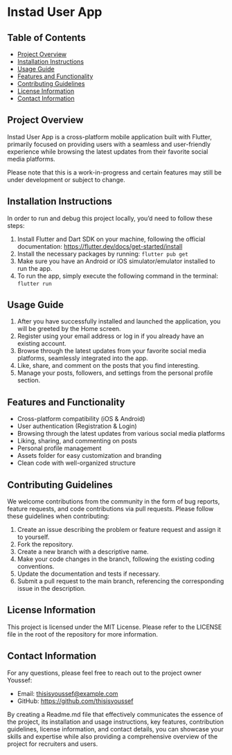 # Instad User App

## Table of Contents

* [Project Overview](#project-overview)
* [Installation Instructions](#installation-instructions)
* [Usage Guide](#usage-guide)
* [Features and Functionality](#features-and-functionality)
* [Contributing Guidelines](#contributing-guidelines)
* [License Information](#license-information)
* [Contact Information](#contact-information)

## Project Overview

Instad User App is a cross-platform mobile application built with Flutter, primarily focused on providing users with a seamless and user-friendly experience while browsing the latest updates from their favorite social media platforms.

Please note that this is a work-in-progress and certain features may still be under development or subject to change.

## Installation Instructions

In order to run and debug this project locally, you’d need to follow these steps:

1. Install Flutter and Dart SDK on your machine, following the official documentation: https://flutter.dev/docs/get-started/install
2. Install the necessary packages by running: `flutter pub get`
3. Make sure you have an Android or iOS simulator/emulator installed to run the app.
4. To run the app, simply execute the following command in the terminal: `flutter run`

## Usage Guide

1. After you have successfully installed and launched the application, you will be greeted by the Home screen.
2. Register using your email address or log in if you already have an existing account.
3. Browse through the latest updates from your favorite social media platforms, seamlessly integrated into the app.
4. Like, share, and comment on the posts that you find interesting.
5. Manage your posts, followers, and settings from the personal profile section.

## Features and Functionality

- Cross-platform compatibility (iOS & Android)
- User authentication (Registration & Login)
- Browsing through the latest updates from various social media platforms
- Liking, sharing, and commenting on posts
- Personal profile management
- Assets folder for easy customization and branding
- Clean code with well-organized structure

## Contributing Guidelines

We welcome contributions from the community in the form of bug reports, feature requests, and code contributions via pull requests. Please follow these guidelines when contributing:

1. Create an issue describing the problem or feature request and assign it to yourself.
2. Fork the repository.
3. Create a new branch with a descriptive name.
4. Make your code changes in the branch, following the existing coding conventions.
5. Update the documentation and tests if necessary.
6. Submit a pull request to the main branch, referencing the corresponding issue in the description.

## License Information

This project is licensed under the MIT License. Please refer to the LICENSE file in the root of the repository for more information.

## Contact Information

For any questions, please feel free to reach out to the project owner Youssef:

* Email: thisisyoussef@example.com
* GitHub: https://github.com/thisisyoussef

By creating a Readme.md file that effectively communicates the essence of the project, its installation and usage instructions, key features, contribution guidelines, license information, and contact details, you can showcase your skills and expertise while also providing a comprehensive overview of the project for recruiters and users.